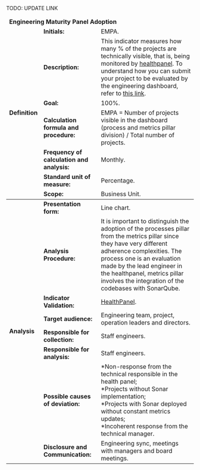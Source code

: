 <table class="tg">
<thead>
  <tr>
    <td class="tg-9wq8 color-white analise" colspan="8"><strong>Engineering Maturity Panel Adoption</strong></td>
  </tr>
  <tr>
    <td class="tg-9wq8 definicao color-black" rowspan="8"><strong>Definition</strong></td>
    <td class="tg-0pky"><strong>Initials:</strong></td>
    <td class="tg-0pky">EMPA.</td>
  </tr>
  <tr>
    <td class="tg-0pky"><strong>Description:</strong></td>
    <td class="tg-0pky">This indicator measures how many % of the projects are technically visible, that is, being monitored by <a href="http://healthpanel.db1.com.br">healthpanel</a>. To understand how you can submit your project to be evaluated by the engineering dashboard, refer to <a href="https://db1global.sharepoint.com/:b:/s/engineers.it/EYBIsx4LdIlDhpam8fuoh68B5ANL7ai-V8ctCZ4OFun2tA?e=tEzi3q">this link</a>.</td> TODO: UPDATE LINK
  </tr>
  <tr>
    <td class="tg-0pky"><strong>Goal:</strong></td>
    <td class="tg-0pky">100%.</td>
  </tr>
  <tr>
    <td class="tg-0pky"><strong>Calculation formula and procedure:</strong></td>
    <td class="tg-0pky">EMPA = Number of projects visible in the dashboard (process and metrics pillar division) / Total number of projects.</td>
  </tr>
  <tr>
    <td class="tg-0pky"><strong>Frequency of calculation and analysis:</strong></td>
    <td class="tg-0pky">Monthly.</td>
  </tr>
  <tr>
    <td class="tg-0pky"><strong>Standard unit of measure:</strong></td>
    <td class="tg-0pky">Percentage.</td>
  </tr>
  <tr>
    <td class="tg-0pky"><strong>Scope:</strong></td>
    <td class="tg-0pky">Business Unit.</td>
  </tr>
</thead>
<tbody>
  <tr>
    <td class="tg-9wq8 analise color-black" rowspan="9"><strong>Analysis</strong></td>
    <td class="tg-0pky"><strong>Presentation form:</strong></td>
    <td class="tg-0pky">Line chart.</td>
  </tr>
  <tr>
    <td class="tg-0pky"><strong>Analysis Procedure:</strong></td>
    <td class="tg-0pky">It is important to distinguish the adoption of the processes pillar from the metrics pillar since they have very different adherence complexities. The process one is an evaluation made by the lead engineer in the healthpanel, metrics pillar involves the integration of the codebases with SonarQube.</td>
  </tr>
  <tr>
    <td class="tg-0pky"><strong>Indicator Validation:</strong></td>
    <td class="tg-0pky"> 
     <a href="http://healthpanel.db1.com.br">HealthPanel</a>.
     </td>
  </tr>
  <tr>
    <td class="tg-0pky"><strong>Target audience:</strong></td>
    <td class="tg-0pky">Engineering team, project, operation leaders and directors.</td>
  </tr>
  <tr>
    <td class="tg-0pky"><strong>Responsible for collection:</strong></td>
    <td class="tg-0pky">Staff engineers.</td>
  </tr>
  <tr>
    <td class="tg-0pky"><strong>Responsible for analysis:</strong></td>
    <td class="tg-0pky">Staff engineers.</td>
  </tr>
  <tr>
    <td class="tg-0pky"><strong>Possible causes of deviation:</strong></td>
    <td class="tg-0pky">
    *Non-response from the technical responsible in the health panel;<br/>
    *Projects without Sonar implementation;<br/>
    *Projects with Sonar deployed without constant metrics updates;<br/>
    *Incoherent response from the technical manager.</td>
  </tr>
  <tr>
    <td class="tg-0pky"><strong>Disclosure and Communication:</strong></td>
    <td class="tg-0pky">Engineering sync, meetings with managers and board meetings.</td>
  </tr>
</tbody>
</table>
